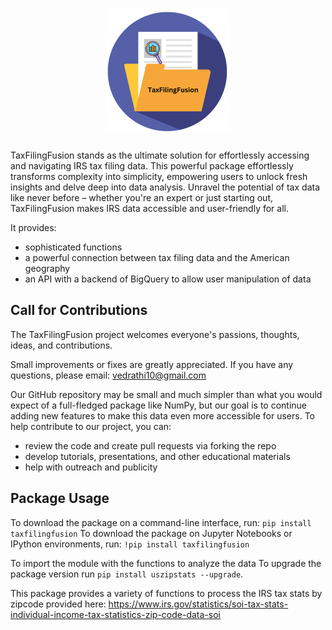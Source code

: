 <h1 align="center">
<img src="https://raw.githubusercontent.com/vrathi101/uszipstats/main/TaxFilingFusion.png" alt="Project Logo" height="200" width="200" style="display: inline-block;">
</h1><be>

TaxFilingFusion stands as the ultimate solution for effortlessly accessing and navigating IRS tax filing data. This powerful package effortlessly transforms complexity into simplicity, empowering users to unlock fresh insights and delve deep into data analysis. Unravel the potential of tax data like never before – whether you're an expert or just starting out, TaxFilingFusion makes IRS data accessible and user-friendly for all.


It provides:
- sophisticated functions
- a powerful connection between tax filing data and the American geography
- an API with a backend of BigQuery to allow user manipulation of data

Call for Contributions
----------------------

The TaxFilingFusion project welcomes everyone's passions, thoughts, ideas, and contributions.

Small improvements or fixes are greatly appreciated. 
If you have any questions, please email: vedrathi10@gmail.com

Our GitHub repository may be small and much simpler than what you would expect of a full-fledged package like NumPy,
but our goal is to continue adding new features to make this data even more accessible for users.
To help contribute to our project, you can:
- review the code and create pull requests via forking the repo
- develop tutorials, presentations, and other educational materials
- help with outreach and publicity


Package Usage
----------------------
To download the package on a command-line interface, run:
    `pip install taxfilingfusion`
To download the package on Jupyter Notebooks or IPython environments, run:
    `!pip install taxfilingfusion`
    
To import the module with the functions to analyze the data
To upgrade the package version run `pip install uszipstats --upgrade`.



This package provides a variety of functions to process the IRS tax stats by zipcode provided here: https://www.irs.gov/statistics/soi-tax-stats-individual-income-tax-statistics-zip-code-data-soi
